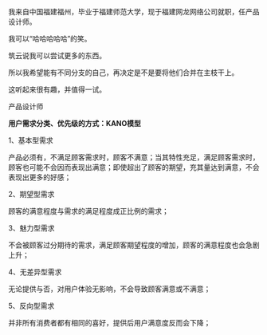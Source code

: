 
我来自中国福建福州，毕业于福建师范大学，现于福建网龙网络公司就职，任产品设计师。

我可以“哈哈哈哈哈”的笑。

筑云说我可以尝试更多的东西。

所以我希望能有不同分支的自己，再决定是不是要将他们合并在主枝干上。

这听起来很有趣，并值得一试。



产品设计师


**用户需求分类、优先级的方式：KANO模型**

1、基本型需求

产品必须有，不满足顾客需求时，顾客不满意；当其特性充足，满足顾客需求时，顾客也可能不会因而表现出满意；即使超出了顾客的期望，充其量达到满意，不会表现出更多的好感；

2、期望型需求

顾客的满意程度与需求的满足程度成正比例的需求；

3、魅力型需求

不会被顾客过分期待的需求，满足顾客期望程度的增加，顾客的满意程度也会急剧上升；

4、无差异型需求

无论提供与否，对用户体验无影响，不会导致顾客满意或不满意；

5、反向型需求

并非所有消费者都有相同的喜好，提供后用户满意度反而会下降；



